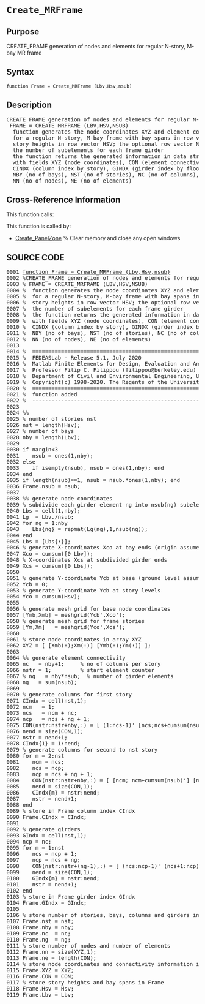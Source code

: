 
<!-- <a name="_top"></a>
<div><a href="../../../../../../index.md">Home</a> &gt;  <a href="#">..</a> &gt; <a href="#">..</a> &gt; <a href="#">FEDEASLab</a> &gt; <a href="#">src</a> &gt; <a href="../index.md">Utilities</a> &gt; <a href="index.md">PreProcessing</a> &gt; Create_MRFrame.m</div> -->

<!--<table width="100%"><tr><td align="left"><a href="../../../../../../index.md"><img alt="<" border="0" src="../../../../../../left.png">&nbsp;Master index</a></td>
<td align="right"><a href="index.md">Index for ..\..\FEDEASLab\src\Utilities\PreProcessing&nbsp;<img alt=">" border="0" src="../../../../../../right.png"></a></td></tr></table>-->
# `Create_MRFrame`
<!-- <h1>Create_MRFrame
</h1> -->

## <a name="_name"></a>Purpose

<!-- <h2 id="purpose"><a name="_name"></a>Purpose</h2> -->

CREATE_FRAME generation of nodes and elements for regular N-story, M-bay MR frame

<!-- <div class="box"><strong>CREATE_FRAME generation of nodes and elements for regular N-story, M-bay MR frame</strong></div> -->

## <a name="_synopsis"></a>Syntax

`function Frame = Create_MRFrame (Lbv,Hsv,nsub)` 
## <a name="_description"></a>Description

<pre class="comment">CREATE_FRAME generation of nodes and elements for regular N-story, M-bay MR frame    
 FRAME = CREATE_MRFRAME (LBV,HSV,NSUB)
  function generates the node coordinates XYZ and element connectivity CON
  for a regular N-story, M-bay frame with bay spans in row vector LBV and
  story heights in row vector HSV; the optional row vector NSUB specifies
  the number of subelements for each frame girder 
  the function returns the generated information in data structure FRAME
  with fields XYZ (node coordinates), CON (element connectivity),
  CINDX (column index by story), GINDX (girder index by floor),
  NBY (no of bays), NST (no of stories), NC (no of columns), NG (no of girders)
  NN (no of nodes), NE (no of elements)</pre>
<!-- <div class="fragment"><pre class="comment">CREATE_FRAME generation of nodes and elements for regular N-story, M-bay MR frame    
 FRAME = CREATE_MRFRAME (LBV,HSV,NSUB)
  function generates the node coordinates XYZ and element connectivity CON
  for a regular N-story, M-bay frame with bay spans in row vector LBV and
  story heights in row vector HSV; the optional row vector NSUB specifies
  the number of subelements for each frame girder 
  the function returns the generated information in data structure FRAME
  with fields XYZ (node coordinates), CON (element connectivity),
  CINDX (column index by story), GINDX (girder index by floor),
  NBY (no of bays), NST (no of stories), NC (no of columns), NG (no of girders)
  NN (no of nodes), NE (no of elements)</pre></div> -->

<!-- crossreference -->
## <a name="_cross"></a>Cross-Reference Information

This function calls:
<ul style="list-style-image:url(../../../../../../matlabicon.gif)">
</ul>
This function is called by:
<ul style="list-style-image:url(../../../../../../matlabicon.gif)">
<li><a href="../../../../../../../../FEDEASLab/src/Other/Create_PanelZone.md" class="code" title="">Create_PanelZone</a>	% Clear memory and close any open windows</li></ul>
<!-- crossreference -->



<h2><a name="_source"></a>SOURCE CODE</h2>
<div class="fragment"><pre>0001 <a name="_sub0" href="#_subfunctions" class="code">function Frame = Create_MRFrame (Lbv,Hsv,nsub)</a>
0002 <span class="comment">%CREATE_FRAME generation of nodes and elements for regular N-story, M-bay MR frame</span>
0003 <span class="comment">% FRAME = CREATE_MRFRAME (LBV,HSV,NSUB)</span>
0004 <span class="comment">%  function generates the node coordinates XYZ and element connectivity CON</span>
0005 <span class="comment">%  for a regular N-story, M-bay frame with bay spans in row vector LBV and</span>
0006 <span class="comment">%  story heights in row vector HSV; the optional row vector NSUB specifies</span>
0007 <span class="comment">%  the number of subelements for each frame girder</span>
0008 <span class="comment">%  the function returns the generated information in data structure FRAME</span>
0009 <span class="comment">%  with fields XYZ (node coordinates), CON (element connectivity),</span>
0010 <span class="comment">%  CINDX (column index by story), GINDX (girder index by floor),</span>
0011 <span class="comment">%  NBY (no of bays), NST (no of stories), NC (no of columns), NG (no of girders)</span>
0012 <span class="comment">%  NN (no of nodes), NE (no of elements)</span>
0013 
0014 <span class="comment">%  =========================================================================================</span>
0015 <span class="comment">%  FEDEASLab - Release 5.1, July 2020</span>
0016 <span class="comment">%  Matlab Finite Elements for Design, Evaluation and Analysis of Structures</span>
0017 <span class="comment">%  Professor Filip C. Filippou (filippou@berkeley.edu)</span>
0018 <span class="comment">%  Department of Civil and Environmental Engineering, UC Berkeley</span>
0019 <span class="comment">%  Copyright(c) 1998-2020. The Regents of the University of California. All Rights Reserved.</span>
0020 <span class="comment">%  =========================================================================================</span>
0021 <span class="comment">%  function added                                                                    05-2015</span>
0022 <span class="comment">%  -----------------------------------------------------------------------------------------</span>
0023 
0024 <span class="comment">%%</span>
0025 <span class="comment">% number of stories nst</span>
0026 nst = length(Hsv);
0027 <span class="comment">% number of bays</span>
0028 nby = length(Lbv);
0029 
0030 <span class="keyword">if</span> nargin&lt;3
0031    nsub = ones(1,nby);
0032 <span class="keyword">else</span>
0033    <span class="keyword">if</span> isempty(nsub), nsub = ones(1,nby); <span class="keyword">end</span>
0034 <span class="keyword">end</span>
0035 <span class="keyword">if</span> length(nsub)==1, nsub = nsub.*ones(1,nby); <span class="keyword">end</span>
0036 Frame.nsub = nsub;
0037 
0038 <span class="comment">%% generate node coordinates</span>
0039 <span class="comment">% subdivide each girder element ng into nsub(ng) subelements, if required</span>
0040 Lbs = cell(1,nby);
0041 Lg  = Lbv./nsub;
0042 <span class="keyword">for</span> ng = 1:nby
0043    Lbs{ng} = repmat(Lg(ng),1,nsub(ng));
0044 <span class="keyword">end</span>
0045 Lbs = [Lbs{:}];
0046 <span class="comment">% generate X-coordinates Xco at bay ends (origin assumed to be zero)</span>
0047 Xco = cumsum([0 Lbv]);
0048 <span class="comment">% X-coordinates Xcs at subdivided girder ends</span>
0049 Xcs = cumsum([0 Lbs]);
0050 
0051 <span class="comment">% generate Y-coordinate Ycb at base (ground level assumed to be zero)</span>
0052 Ycb = 0;
0053 <span class="comment">% generate Y-coordinate Ycb at story levels</span>
0054 Yco = cumsum(Hsv);
0055 
0056 <span class="comment">% generate mesh grid for base node coordinates</span>
0057 [Ymb,Xmb] = meshgrid(Ycb',Xco');
0058 <span class="comment">% generate mesh grid for frame stories</span>
0059 [Ym,Xm]   = meshgrid(Yco',Xcs');
0060 
0061 <span class="comment">% store node coordinates in array XYZ</span>
0062 XYZ = [ [Xmb(:);Xm(:)] [Ymb(:);Ym(:)] ];
0063 
0064 <span class="comment">%% generate element connectivity</span>
0065 nc   = nby+1;     <span class="comment">% no of columns per story</span>
0066 nstr = 1;         <span class="comment">% start element counter</span>
0067 <span class="comment">% ng   = nby*nsub;  % number of girder elements</span>
0068 ng   = sum(nsub);
0069 
0070 <span class="comment">% generate columns for first story</span>
0071 CIndx = cell(nst,1); 
0072 ncm   = 1;
0073 ncs   = ncm + nc;
0074 ncp   = ncs + ng + 1;
0075 CON(nstr:nstr+nby,:) = [ (1:ncs-1)' [ncs;ncs+cumsum(nsub)'] ];
0076 nend = size(CON,1);
0077 nstr = nend+1;
0078 CIndx{1} = 1:nend;
0079 <span class="comment">% generate columns for second to nst story</span>
0080 <span class="keyword">for</span> m = 2:nst
0081    ncm = ncs;
0082    ncs = ncp;
0083    ncp = ncs + ng + 1;
0084    CON(nstr:nstr+nby,:) = [ [ncm; ncm+cumsum(nsub)'] [ncs;ncs+cumsum(nsub)'] ];
0085    nend = size(CON,1);
0086    CIndx{m} = nstr:nend;
0087    nstr = nend+1;
0088 <span class="keyword">end</span>
0089 <span class="comment">% store in Frame column index CIndx</span>
0090 Frame.CIndx = CIndx;
0091 
0092 <span class="comment">% generate girders</span>
0093 GIndx = cell(nst,1);
0094 ncp = nc;
0095 <span class="keyword">for</span> m = 1:nst
0096    ncs = ncp + 1;
0097    ncp = ncs + ng;
0098    CON(nstr:nstr+(ng-1),:) = [ (ncs:ncp-1)' (ncs+1:ncp)' ];
0099    nend = size(CON,1);
0100    GIndx{m} = nstr:nend;
0101    nstr = nend+1;
0102 <span class="keyword">end</span>
0103 <span class="comment">% store in Frame girder index GIndx</span>
0104 Frame.GIndx = GIndx;
0105 
0106 <span class="comment">% store number of stories, bays, columns and girders in Frame</span>
0107 Frame.nst = nst;
0108 Frame.nby = nby;
0109 Frame.nc  = nc;
0110 Frame.ng  = ng;
0111 <span class="comment">% store number of nodes and number of elements</span>
0112 Frame.nn = size(XYZ,1);
0113 Frame.ne = length(CON);
0114 <span class="comment">% store node coordinates and connectivity information in Frame</span>
0115 Frame.XYZ = XYZ;
0116 Frame.CON = CON;
0117 <span class="comment">% store story heights and bay spans in Frame</span>
0118 Frame.Hsv = Hsv;
0119 Frame.Lbv = Lbv;</pre></div>
<!-- <hr><address>Generated on Wed 15-Jul-2020 00:16:13 by <strong><a href="http://www.artefact.tk/software/matlab/m2html/" title="Matlab Documentation in HTML">m2html</a></strong> &copy; 2005</address> -->
